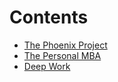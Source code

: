 # Contents

- [The Phoenix Project](phoenix-project.md)
- [The Personal MBA](personal-mba.md)
- [Deep Work](deep-work.md)
